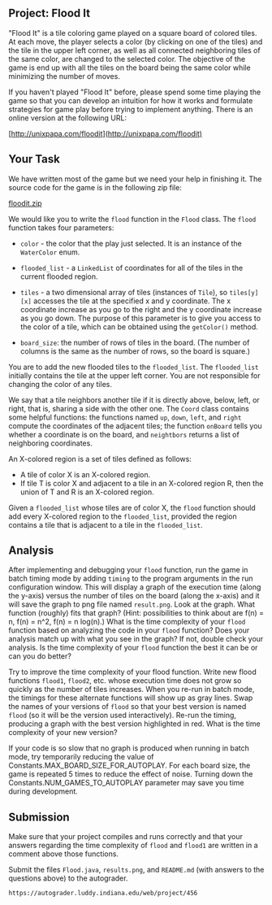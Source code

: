 Project: Flood It
-----------------

"Flood It" is a tile coloring game played on a square board of colored
tiles. At each move, the player selects a color (by clicking on one of
the tiles) and the tile in the upper left corner, as well as all
connected neighboring tiles of the same color, are changed to the
selected color. The objective of the game is end up with all the tiles
on the board being the same color while minimizing the number of
moves.

If you haven't played "Flood It" before, please spend some time
playing the game so that you can develop an intuition for how it works
and formulate strategies for game play before trying to implement
anything. There is an online version at the following URL:

[http://unixpapa.com/floodit](http://unixpapa.com/floodit)


Your Task
---------

We have written most of the game but we need your help in finishing
it. The source code for the game is in the following zip file:

[floodit.zip](./floodit.zip)

We would like you to write the `flood` function in the
`Flood` class. The `flood` function takes four parameters:

* `color` - the color that the play just selected.
   It is an instance of the `WaterColor` enum.

* `flooded_list` - a `LinkedList` of coordinates for all of the tiles
   in the current flooded region.

* `tiles` - a two dimensional array of tiles (instances of `Tile`),
   so `tiles[y][x]` accesses the tile at the specified x and y coordinate.
   The x coordinate increase as you go to the
   right and the y coordinate increase as you go down.
   The purpose of this parameter is to give you access to the color
   of a tile, which can be obtained using the `getColor()` method.

* `board_size`: the number of rows of tiles in the board.  (The number
   of columns is the same as the number of rows, so the board is
   square.)

You are to add the new flooded tiles to the `flooded_list`. The
`flooded_list` initially contains the tile at the upper left corner.
You are not responsible for changing the color of any tiles.

We say that a tile neighbors another tile if it is directly above,
below, left, or right, that is, sharing a side with the other one. The
`Coord` class contains some helpful functions: the functions named
`up`, `down`, `left`, and `right` compute the coordinates of the
adjacent tiles; the function `onBoard` tells you whether a coordinate
is on the board, and `neightbors` returns a list of neighboring
coordinates.

An X-colored region is a set of tiles defined as follows:
* A tile of color X is an X-colored region.
* If tile T is color X and adjacent to
  a tile in an X-colored region R, then the union of T and R
   is an X-colored region.

Given a `flooded_list` whose tiles are of color X, the `flood`
function should add every X-colored region to the `flooded_list`,
provided the region contains a tile that is adjacent to a tile in the
`flooded_list`.


Analysis
--------

After implementing and debugging your `flood` function, run the game
in batch timing mode by adding `timing` to the program arguments in
the run configuration window. This will display a graph of the
execution time (along the y-axis) versus the number of tiles on the board (along
the x-axis) and it will save the graph to png file named `result.png`.  Look at the
graph. What function (roughly) fits that graph? (Hint: possibilities
to think about are f(n) = n, f(n) = n^2, f(n) = n log(n).)  What
is the time complexity of your `flood` function based on analyzing the code
in your `flood` function?  Does your analysis match up with what you
see in the graph? If not, double check your analysis.
Is the time complexity of your `flood` function the best it can be
or can you do better?

Try to improve the time complexity of your flood function.
Write new flood functions `flood1`, `flood2`, etc. whose
execution time does not grow so quickly as the number of tiles
increases. When you re-run in batch mode, the timings for these
alternate functions will show up as gray lines. Swap the names of your
versions of `flood` so that your best version is named `flood` (so it
will be the version used interactively).  Re-run the timing, producing
a graph with the best version highlighted in red. What is the
time complexity of your new version?

If your code is so slow that no graph is produced when running in
batch mode, try temporarily reducing the value of
Constants.MAX_BOARD_SIZE_FOR_AUTOPLAY. For each board size, the game
is repeated 5 times to reduce the effect of noise. Turning down the
Constants.NUM_GAMES_TO_AUTOPLAY parameter may save you time during
development.


Submission
----------

Make sure that your project compiles and runs correctly
and that your answers regarding the time complexity of `flood`
and `flood1` are written in a comment above those functions.

Submit the files `Flood.java`, `results.png`, and `README.md` (with answers
to the questions above) to the autograder.

    https://autograder.luddy.indiana.edu/web/project/456


